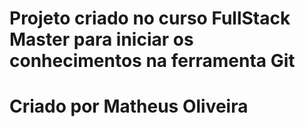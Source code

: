 
# Projeto criado no curso FullStack Master para iniciar os conhecimentos na ferramenta Git
# Criado por Matheus Oliveira
